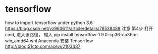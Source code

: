 # tensorflow
how to import tensorflow under python 3.6
https://blog.csdn.net/yz960611/article/details/78538488
注意 第4步 打开cmd, 进入该路径， 输入 pip install tensorflow-1.9.0-cp36-cp36m-win_amd64.whl 
Anaconda 安装 Tensorflow  http://blog.51cto.com/acevi/2103437
